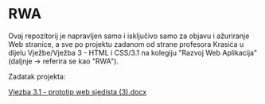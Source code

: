 # RWA

Ovaj repozitorij je napravljen samo i isključivo samo za objavu i ažuriranje Web stranice, a sve po projektu zadanom od strane profesora Krasića u dijelu Vježbe/Vježba 3 - HTML i CSS/3.1 na kolegiju "Razvoj Web Aplikacija" (daljnje -> referira se kao "RWA").

Zadatak projekta:

[Vjezba 3.1 - prototip web sjedista (3).docx](https://github.com/DraganArapovic/RWA/files/13378215/Vjezba.3.1.-.prototip.web.sjedista.3.docx)
